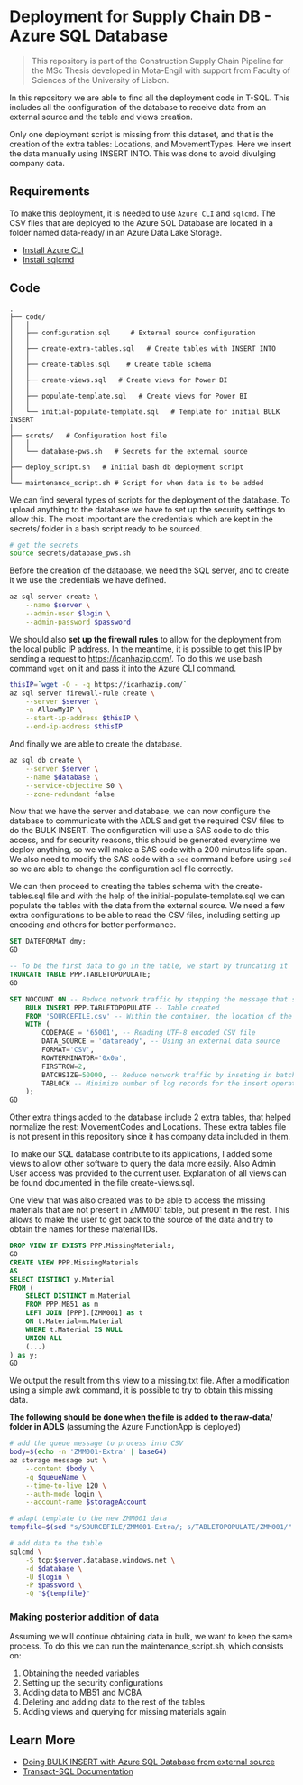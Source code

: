 # Deployment for Supply Chain DB - Azure SQL Database

> This repository is part of the Construction Supply Chain Pipeline for the MSc Thesis developed in Mota-Engil with support from Faculty of Sciences of the University of Lisbon.

In this repository we are able to find all the deployment code in T-SQL. This includes all the configuration of the database to receive data from an external source and the table and views creation. 

Only one deployment script is missing from this dataset, and that is the creation of the extra tables: Locations, and MovementTypes. Here we insert the data manually using INSERT INTO. This was done to avoid divulging company data.


## Requirements

To make this deployment, it is needed to use `Azure CLI` and `sqlcmd`. The CSV files that are deployed to the Azure SQL Database are located in a folder named data-ready/ in an Azure Data Lake Storage.

* [Install Azure CLI](https://docs.microsoft.com/en-us/cli/azure/install-azure-cli)
* [Install sqlcmd](https://docs.microsoft.com/en-us/sql/tools/sqlcmd-utility?view=sql-server-ver15)
## Code
 
    .
    ├── code/
    │   │
    │   ├── configuration.sql     # External source configuration
    │   │
    │   ├── create-extra-tables.sql   # Create tables with INSERT INTO
    │   │
    │   ├── create-tables.sql    # Create table schema
    │   │
    │   ├── create-views.sql   # Create views for Power BI
    │   │
    │   ├── populate-template.sql   # Create views for Power BI
    │   │
    │   └── initial-populate-template.sql   # Template for initial BULK INSERT
    │   
    ├── screts/   # Configuration host file     
    │   │
    │   └── database-pws.sh   # Secrets for the external source
    │
    ├── deploy_script.sh   # Initial bash db deployment script
    │
    └── maintenance_script.sh # Script for when data is to be added   
    


We can find several types of scripts for the deployment of the database. To upload anything to the database we have to set up the security settings to allow this. The most important are the credentials which are kept in the secrets/ folder in a bash script ready to be sourced.

```bash
# get the secrets
source secrets/database_pws.sh
```

Before the creation of the database, we need the SQL server, and to create it we use the credentials we have defined.

```bash
az sql server create \
    --name $server \
    --admin-user $login \
    --admin-password $password
```

We should also **set up the firewall rules** to allow for the deployment from the local public IP address. In the meantime, it is possible to get this IP by sending a request to https://icanhazip.com/. To do this we use bash command `wget` on it and pass it into the Azure CLI command.

```bash
thisIP=`wget -O - -q https://icanhazip.com/`
az sql server firewall-rule create \
    --server $server \
    -n AllowMyIP \
    --start-ip-address $thisIP \
    --end-ip-address $thisIP
```

And finally we are able to create the database.

```bash
az sql db create \
    --server $server \
    --name $database \
    --service-objective S0 \
    --zone-redundant false
```

Now that we have the server and database, we can now configure the database to communicate with the ADLS and get the required CSV files to do the BULK INSERT. The configuration will use a SAS code to do this access, and for security reasons, this should be generated everytime we deploy anything, so we will make a SAS code with a 200 minutes life span. We also need to modify the SAS code with a `sed` command before using `sed` so we are able to change the configuration.sql file correctly.

We can then proceed to creating the tables schema with the create-tables.sql file and with the help of the initial-populate-template.sql we can populate the tables with the data from the external source. We need a few extra configurations to be able to read the CSV files, including setting up encoding and others for better performance.

```sql
SET DATEFORMAT dmy;  
GO 

-- To be the first data to go in the table, we start by truncating it
TRUNCATE TABLE PPP.TABLETOPOPULATE;
GO

SET NOCOUNT ON -- Reduce network traffic by stopping the message that shows the number of rows affected
    BULK INSERT PPP.TABLETOPOPULATE -- Table created
    FROM 'SOURCEFILE.csv' -- Within the container, the location of the file
    WITH (
        CODEPAGE = '65001', -- Reading UTF-8 encoded CSV file
        DATA_SOURCE = 'dataready', -- Using an external data source
        FORMAT='CSV', 
        ROWTERMINATOR='0x0a',
        FIRSTROW=2,
        BATCHSIZE=50000, -- Reduce network traffic by inseting in batches
        TABLOCK -- Minimize number of log records for the insert operation
    );
GO
```

Other extra things added to the database include 2 extra tables, that helped normalize the rest: MovementCodes and Locations. These extra tables file is not present in this repository since it has company data included in them.

To make our SQL database contribute to its applications, I added some views to allow other software to query the data more easily. Also Admin User access was provided to the current user. Explanation of all views can be found documented in the file create-views.sql.

One view that was also created was to be able to access the missing materials that are not present in ZMM001 table, but present in the rest. This allows to make the user to get back to the source of the data and try to obtain the names for these material IDs.

```sql
DROP VIEW IF EXISTS PPP.MissingMaterials;
GO
CREATE VIEW PPP.MissingMaterials
AS
SELECT DISTINCT y.Material 
FROM (
    SELECT DISTINCT m.Material 
    FROM PPP.MB51 as m 
    LEFT JOIN [PPP].[ZMM001] as t 
    ON t.Material=m.Material 
    WHERE t.Material IS NULL
    UNION ALL
    (...)
) as y;
GO
```

We output the result from this view to a missing.txt file. After a modification using a simple awk command, it is possible to try to obtain this missing data.

**The following should be done when the file is added to the raw-data/ folder in ADLS** (assuming the Azure FunctionApp is deployed)

```bash
# add the queue message to process into CSV
body=$(echo -n 'ZMM001-Extra' | base64)
az storage message put \
    --content $body \
    -q $queueName \
    --time-to-live 120 \
    --auth-mode login \
    --account-name $storageAccount

# adapt template to the new ZMM001 data
tempfile=$(sed "s/SOURCEFILE/ZMM001-Extra/; s/TABLETOPOPULATE/ZMM001/" code/populate-template.sql)

# add data to the table
sqlcmd \
    -S tcp:$server.database.windows.net \
    -d $database \
    -U $login \
    -P $password \
    -Q "${tempfile}"
```

### Making posterior addition of data

Assuming we will continue obtaining data in bulk, we want to keep the same process. To do this we can run the maintenance_script.sh, which consists on:

1. Obtaining the needed variables
2. Setting up the security configurations
3. Adding data to MB51 and MCBA
4. Deleting and adding data to the rest of the tables
5. Adding views and querying for missing materials again

## Learn More

* [Doing BULK INSERT with Azure SQL Database from external source](https://www.youtube.com/watch?v=-7fjR3yPUVU)
* [Transact-SQL Documentation](https://docs.microsoft.com/en-us/sql/t-sql/language-reference?view=sql-server-ver15)